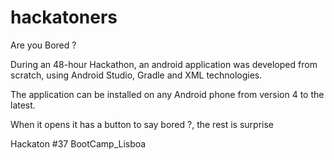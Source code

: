 # hackatoners

Are you Bored ?

During an 48-hour Hackathon, an android application was developed from scratch, using Android Studio, Gradle and XML technologies.

The application can be installed on any Android phone from version 4 to the latest.

When it opens it has a button to say bored ?, the rest is surprise

Hackaton #37 BootCamp_Lisboa
